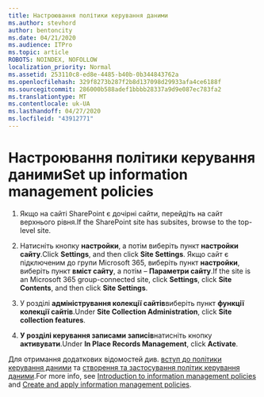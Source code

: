 ```yaml
---
title: Настроювання політики керування даними
ms.author: stevhord
author: bentoncity
ms.date: 04/21/2020
ms.audience: ITPro
ms.topic: article
ROBOTS: NOINDEX, NOFOLLOW
localization_priority: Normal
ms.assetid: 253110c8-ed8e-4485-b40b-0b344843762a
ms.openlocfilehash: 329f8273b287f2b8d137098d29933afa4ce6188f
ms.sourcegitcommit: 286000b588adef1bbbb28337a9d9e087ec783fa2
ms.translationtype: MT
ms.contentlocale: uk-UA
ms.lasthandoff: 04/27/2020
ms.locfileid: "43912771"
---
```

# <a name="set-up-information-management-policies"></a><span data-ttu-id="35de5-102">Настроювання політики керування даними</span><span class="sxs-lookup"><span data-stu-id="35de5-102">Set up information management policies</span></span>

1. <span data-ttu-id="35de5-103">Якщо на сайті SharePoint є дочірні сайти, перейдіть на сайт верхнього рівня.</span><span class="sxs-lookup"><span data-stu-id="35de5-103">If the SharePoint site has subsites, browse to the top-level site.</span></span>
    
2. <span data-ttu-id="35de5-104">Натисніть кнопку **настройки**, а потім виберіть пункт **настройки сайту**.</span><span class="sxs-lookup"><span data-stu-id="35de5-104">Click **Settings**, and then click **Site Settings**.</span></span> <span data-ttu-id="35de5-105">Якщо сайт є підключеним до групи Microsoft 365, виберіть пункт **настройки**, виберіть пункт **вміст сайту**, а потім – **Параметри сайту**.</span><span class="sxs-lookup"><span data-stu-id="35de5-105">If the site is an Microsoft 365 group-connected site, click **Settings**, click **Site Contents**, and then click **Site Settings**.</span></span>
    
3. <span data-ttu-id="35de5-106">У розділі **адміністрування колекції сайтів**виберіть пункт **функції колекції сайтів**.</span><span class="sxs-lookup"><span data-stu-id="35de5-106">Under **Site Collection Administration**, click **Site collection features**.</span></span>
    
4. <span data-ttu-id="35de5-107">**У розділі керування записами записів**натисніть кнопку **активувати**.</span><span class="sxs-lookup"><span data-stu-id="35de5-107">Under **In Place Records Management**, click **Activate**.</span></span>
    
<span data-ttu-id="35de5-108">Для отримання додаткових відомостей див. [вступ до політики керування даними](https://go.microsoft.com/fwlink/?linkid=404239) та [створення та застосування політик керування даними](https://go.microsoft.com/fwlink/?linkid=2003916).</span><span class="sxs-lookup"><span data-stu-id="35de5-108">For more info, see [Introduction to information management policies](https://go.microsoft.com/fwlink/?linkid=404239) and [Create and apply information management policies](https://go.microsoft.com/fwlink/?linkid=2003916).</span></span>
  

